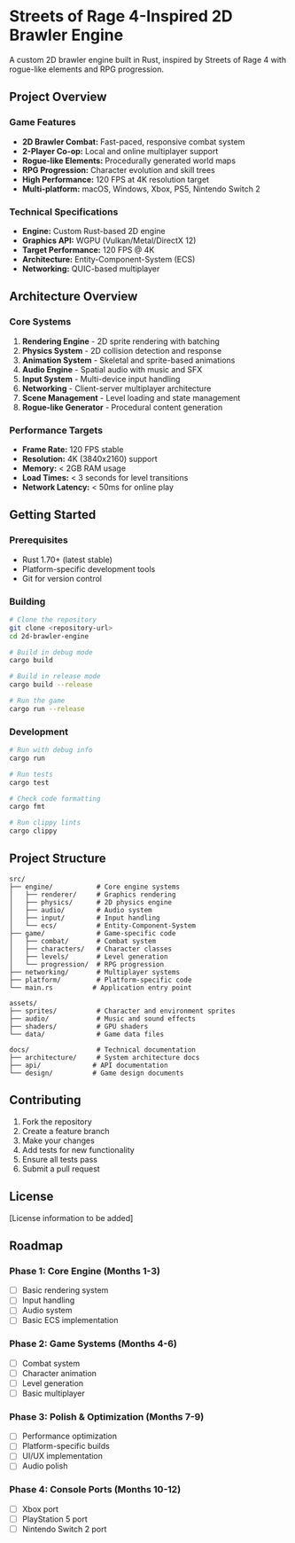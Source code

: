 # Streets of Rage 4-Inspired 2D Brawler Engine

A custom 2D brawler engine built in Rust, inspired by Streets of Rage 4 with rogue-like elements and RPG progression.

## Project Overview

### Game Features
- **2D Brawler Combat:** Fast-paced, responsive combat system
- **2-Player Co-op:** Local and online multiplayer support
- **Rogue-like Elements:** Procedurally generated world maps
- **RPG Progression:** Character evolution and skill trees
- **High Performance:** 120 FPS at 4K resolution target
- **Multi-platform:** macOS, Windows, Xbox, PS5, Nintendo Switch 2

### Technical Specifications
- **Engine:** Custom Rust-based 2D engine
- **Graphics API:** WGPU (Vulkan/Metal/DirectX 12)
- **Target Performance:** 120 FPS @ 4K
- **Architecture:** Entity-Component-System (ECS)
- **Networking:** QUIC-based multiplayer

## Architecture Overview

### Core Systems
1. **Rendering Engine** - 2D sprite rendering with batching
2. **Physics System** - 2D collision detection and response
3. **Animation System** - Skeletal and sprite-based animations
4. **Audio Engine** - Spatial audio with music and SFX
5. **Input System** - Multi-device input handling
6. **Networking** - Client-server multiplayer architecture
7. **Scene Management** - Level loading and state management
8. **Rogue-like Generator** - Procedural content generation

### Performance Targets
- **Frame Rate:** 120 FPS stable
- **Resolution:** 4K (3840x2160) support
- **Memory:** < 2GB RAM usage
- **Load Times:** < 3 seconds for level transitions
- **Network Latency:** < 50ms for online play

## Getting Started

### Prerequisites
- Rust 1.70+ (latest stable)
- Platform-specific development tools
- Git for version control

### Building
```bash
# Clone the repository
git clone <repository-url>
cd 2d-brawler-engine

# Build in debug mode
cargo build

# Build in release mode
cargo build --release

# Run the game
cargo run --release
```

### Development
```bash
# Run with debug info
cargo run

# Run tests
cargo test

# Check code formatting
cargo fmt

# Run clippy lints
cargo clippy
```

## Project Structure

```
src/
├── engine/           # Core engine systems
│   ├── renderer/     # Graphics rendering
│   ├── physics/      # 2D physics engine
│   ├── audio/        # Audio system
│   ├── input/        # Input handling
│   └── ecs/          # Entity-Component-System
├── game/             # Game-specific code
│   ├── combat/       # Combat system
│   ├── characters/   # Character classes
│   ├── levels/       # Level generation
│   └── progression/  # RPG progression
├── networking/       # Multiplayer systems
├── platform/         # Platform-specific code
└── main.rs          # Application entry point

assets/
├── sprites/          # Character and environment sprites
├── audio/            # Music and sound effects
├── shaders/          # GPU shaders
└── data/             # Game data files

docs/                 # Technical documentation
├── architecture/     # System architecture docs
├── api/             # API documentation
└── design/          # Game design documents
```

## Contributing

1. Fork the repository
2. Create a feature branch
3. Make your changes
4. Add tests for new functionality
5. Ensure all tests pass
6. Submit a pull request

## License

[License information to be added]

## Roadmap

### Phase 1: Core Engine (Months 1-3)
- [ ] Basic rendering system
- [ ] Input handling
- [ ] Audio system
- [ ] Basic ECS implementation

### Phase 2: Game Systems (Months 4-6)
- [ ] Combat system
- [ ] Character animation
- [ ] Level generation
- [ ] Basic multiplayer

### Phase 3: Polish & Optimization (Months 7-9)
- [ ] Performance optimization
- [ ] Platform-specific builds
- [ ] UI/UX implementation
- [ ] Audio polish

### Phase 4: Console Ports (Months 10-12)
- [ ] Xbox port
- [ ] PlayStation 5 port
- [ ] Nintendo Switch 2 port
